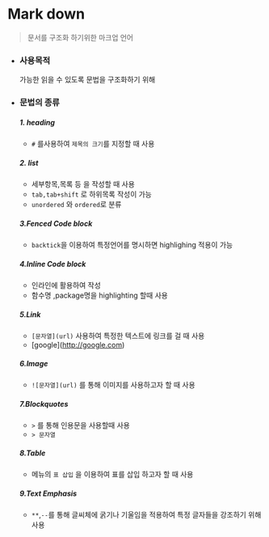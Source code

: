 # Mark down

> 문서를 구조화 하기위한 마크업 언어

* ### **사용목적**

   가능한 읽을 수 있도록 문법을 구조화하기 위해

* ### **문법의 종류**

  ##### 1. heading

  * ``#`` 를사용하여 ``제목의 크기``를 지정할 때 사용

  ##### 2. list

  * 세부항목,목록 등 을 작성할 때 사용
  *  ``tab,tab+shift`` 로 하위목록 작성이 가능
  * ``unordered`` 와 ``ordered``로 분류

  ##### 3.Fenced Code block

  * ``backtick``을 이용하여 특정언어를 명시하면 highlighing 적용이 가능

  ##### 4.Inline Code block

  * 인라인에 활용하여 작성
  * 함수명 ,package명을 highlighting 할때 사용

  ##### 5.Link

  * ``[문자열](url)`` 사용하여 특정한 텍스트에 링크를 걸 때 사용
  * \[google](http://google.com)

  ##### 6.Image

  * ``![문자열](url)`` 를 통해 이미지를 사용하고자 할 때 사용

  ##### 7.Blockquotes

  * `>` 를 통해 인용문을 사용할때 사용 
  * ``> 문자열 `` 

  ##### 8.Table

  * 메뉴의 `표 삽입` 을 이용하여 표를 삽입 하고자 할 때 사용

  ##### 9.Text Emphasis

  * ``**``,``--``를 통해 글씨체에 굵기나 기울임을 적용하여 특정 글자들을 강조하기 위해 사용

